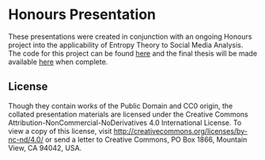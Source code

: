 # Honours Presentation

These presentations were created in conjunction with an ongoing Honours project into the applicability of Entropy Theory to Social Media Analysis. The code for this project can be found [here](https://github.com/TheMartianLife/Honours-Code) and the final thesis will be made available [here](https://github.com/TheMartianLife/Honours-Thesis) when complete.

## License

Though they contain works of the Public Domain and CC0 origin, the collated presentation materials are licensed under the Creative Commons Attribution-NonCommercial-NoDerivatives 4.0 International License. To view a copy of this license, visit http://creativecommons.org/licenses/by-nc-nd/4.0/ or send a letter to Creative Commons, PO Box 1866, Mountain View, CA 94042, USA.